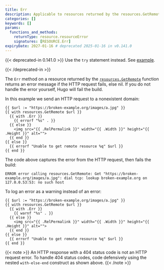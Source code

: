 ```yaml
---
title: Err
description: Applicable to resources returned by the resources.GetRemote function, returns an error message if the HTTP request fails, else nil.
categories: []
keywords: []
params:
  functions_and_methods:
    returnType: resource.resourceError
    signatures: [RESOURCE.Err]
expiryDate: 2027-01-16 # deprecated 2025-01-16 in v0.141.0
---
```


{{< deprecated-in 0.141.0 >}}
Use the `try` statement instead. See [example].

[example]: /functions/go-template/try/#example
{{< /deprecated-in >}}

The `Err` method on a resource returned by the [`resources.GetRemote`] function returns an error message if the HTTP request fails, else nil. If you do not handle the error yourself, Hugo will fail the build.

[`resources.GetRemote`]: /functions/resources/getremote/

In this example we send an HTTP request to a nonexistent domain:

```go-html-template
{{ $url := "https://broken-example.org/images/a.jpg" }}
{{ with resources.GetRemote $url }}
  {{ with .Err }}
    {{ errorf "%s" . }}
  {{ else }}
    <img src="{{ .RelPermalink }}" width="{{ .Width }}" height="{{ .Height }}" alt="">
  {{ end }}
{{ else }}
  {{ errorf "Unable to get remote resource %q" $url }}
{{ end }}
```

The code above captures the error from the HTTP request, then fails the build:

```text
ERROR error calling resources.GetRemote: Get "https://broken-example.org/images/a.jpg": dial tcp: lookup broken-example.org on 127.0.0.53:53: no such host
```

To log an error as a warning instead of an error:

```go-html-template
{{ $url := "https://broken-example.org/images/a.jpg" }}
{{ with resources.GetRemote $url }}
  {{ with .Err }}
    {{ warnf "%s" . }}
  {{ else }}
    <img src="{{ .RelPermalink }}" width="{{ .Width }}" height="{{ .Height }}" alt="">
  {{ end }}
{{ else }}
  {{ errorf "Unable to get remote resource %q" $url }}
{{ end }}
```

{{< note >}}
An HTTP response with a 404 status code is not an HTTP request error. To handle 404 status codes, code defensively using the nested `with-else-end` construct as shown above.
{{< /note >}}
